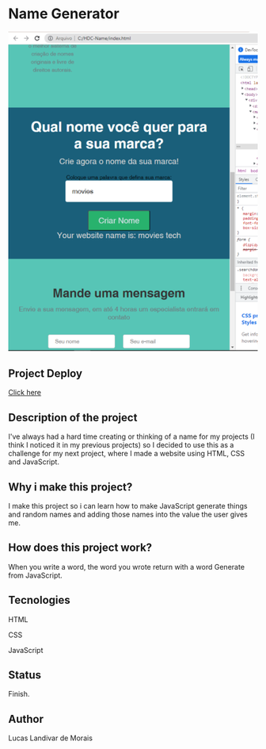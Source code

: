 <h1>Name Generator</h1>
  <img src="img/HDC-name.png">

<h2>Project Deploy</h2>
 <a href="https://hdc-name-bob0cnzeb-lucaslandivar.vercel.app">Click here</a>
  
<h2>Description of the project</h2>
<p>I've always had a hard time creating or thinking of a name for my projects (I think I noticed it in my previous projects) so I decided to use this as a challenge for my next project, where I made a website using HTML, CSS and JavaScript.
</p> 

<h2>Why i make this project?</h2>
<p>I make this project so i can learn how to make JavaScript generate things and random names and adding those names into the value the user gives me.</p>

<h2>How does this project work?</h2>
<P>When you write a word, the word you wrote return with a word Generate from JavaScript.</p>

<h2>Tecnologies</h2>
<p>HTML</p>
<p>CSS</p>
<p>JavaScript</p>

<h2>Status</h2>
<p>Finish.</p>

<h2>Author</h2>
<p>Lucas Landivar de Morais</p>
